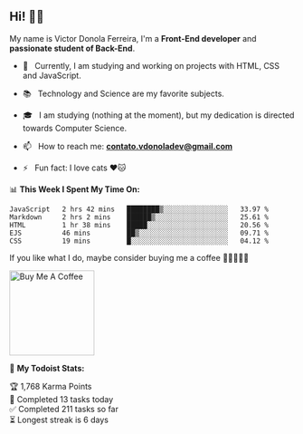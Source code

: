<h2 align="left">Hi! 👋🏻</h2>  

<p align="left">
	My name is Victor Donola Ferreira, I'm a <strong>Front-End developer</strong> and <strong>passionate student of Back-End</strong>.
</p>

- 🔭 &nbsp; Currently, I am studying and working on projects with HTML, CSS and JavaScript.

- :books: &nbsp; Technology and Science are my favorite subjects.

- 🎓 &nbsp; I am studying (nothing at the moment), but my dedication is directed towards Computer Science.

- 📫 &nbsp; How to reach me: **contato.vdonoladev@gmail.com**

- ⚡️ &nbsp; Fun fact: I love cats ❤️🐱

📊 **This Week I Spent My Time On:**
<!--START_SECTION:waka-->
```text
JavaScript   2 hrs 42 mins   ████████▒░░░░░░░░░░░░░░░░   33.97 % 
Markdown     2 hrs 2 mins    ██████▒░░░░░░░░░░░░░░░░░░   25.61 % 
HTML         1 hr 38 mins    █████░░░░░░░░░░░░░░░░░░░░   20.56 % 
EJS          46 mins         ██▒░░░░░░░░░░░░░░░░░░░░░░   09.71 % 
CSS          19 mins         █░░░░░░░░░░░░░░░░░░░░░░░░   04.12 % 
```
<!--END_SECTION:waka-->

If you like what I do, maybe consider buying me a coffee 🥺👉🏻👈🏻

<a href="https://www.buymeacoffee.com/xuxuti" target="_blank"><img src="https://cdn.buymeacoffee.com/buttons/v2/default-red.png" alt="Buy Me A Coffee" width="150" ></a>

🚧 **My Todoist Stats:**
<!-- TODO-IST:START -->
🏆  1,768 Karma Points           
🌸  Completed 13 tasks today           
✅  Completed 211 tasks so far           
⏳  Longest streak is 6 days
<!-- TODO-IST:END -->
